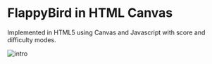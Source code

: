 # FlappyBird in HTML Canvas

Implemented in HTML5 using Canvas and Javascript with score and difficulty modes.

![intro](https://user-images.githubusercontent.com/4931622/115947469-7fd8ce80-a4d0-11eb-86d8-5f80417dc742.png)
